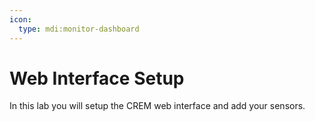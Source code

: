 ```yaml
---
icon:
  type: mdi:monitor-dashboard
---
```

# Web Interface Setup

In this lab you will setup the CREM web interface and add your sensors.